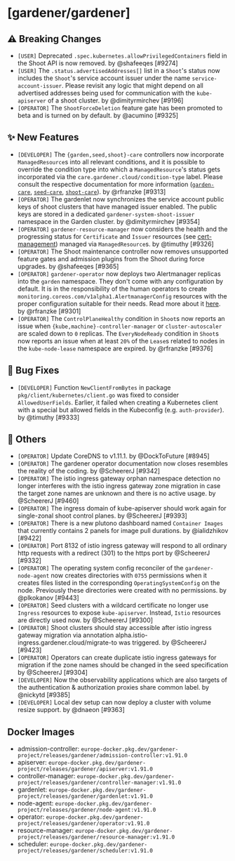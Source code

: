 # [gardener/gardener]

## ⚠️ Breaking Changes

- `[USER]` Deprecated `.spec.kubernetes.allowPrivilegedContainers` field in the Shoot API is now removed. by @shafeeqes [#9274]
- `[USER]` The `.status.advertisedAddresses[]` list in a `Shoot`'s status now includes the `Shoot`'s service account issuer under the name `service-account-issuer`. Please revisit any logic that might depend on all advertised addresses being used for communication with the `kube-apiserver` of a shoot cluster. by @dimityrmirchev [#9196]
- `[OPERATOR]` The `ShootForceDeletion` feature gate has been promoted to beta and is turned on by default.  by @acumino [#9325]
## ✨ New Features

- `[DEVELOPER]` The `{garden,seed,shoot}-care` controllers now incorporate `ManagedResource`s into all relevant conditions, and it is possible to override the condition type into which a `ManagedResource`'s status gets incorporated via the `care.gardener.cloud/condition-type` label. Please consult the respective documentation for more information ([`garden-care`](https://github.com/gardener/gardener/blob/master/docs/concepts/operator.md#care-reconciler), [`seed-care`](https://github.com/gardener/gardener/blob/master/docs/concepts/gardenlet.md#care-reconciler-1), [`shoot-care`](https://github.com/gardener/gardener/blob/master/docs/concepts/gardenlet.md#care-reconciler-2)). by @rfranzke [#9313]
- `[OPERATOR]` The gardenlet now synchronizes the service account public keys of shoot clusters that have managed issuer enabled. The public keys are stored in a dedicated `gardener-system-shoot-issuer` namespace in the Garden cluster. by @dimityrmirchev [#9354]
- `[OPERATOR]` `gardener-resource-manager` now considers the health and the progressing status for `Certificate` and `Issuer` resources (see [cert-management](https://github.com/gardener/cert-management/)) managed via `ManagedResource`s. by @timuthy [#9326]
- `[OPERATOR]` The Shoot maintenance controller now removes unsupported feature gates and admission plugins from the Shoot during force upgrades. by @shafeeqes [#9365]
- `[OPERATOR]` `gardener-operator` now deploys two Alertmanager replicas into the `garden` namespace. They don't come with any configuration by default. It is in the responsibility of the human operators to create `monitoring.coreos.com/v1alpha1.AlertmanagerConfig` resources with the proper configuration suitable for their needs. Read more about it [here](https://github.com/gardener/gardener/blob/master/docs/concepts/operator.md#observability). by @rfranzke [#9301]
- `[OPERATOR]` The `ControlPlaneHealthy` condition in `Shoot`s now reports an issue when `{kube,machine}-controller-manager` or `cluster-autoscaler` are scaled down to `0` replicas. The `EveryNodeReady` condition in `Shoot`s now reports an issue when at least `20%` of the `Lease`s related to nodes in the `kube-node-lease` namespace are expired. by @rfranzke [#9376]
## 🐛 Bug Fixes

- `[DEVELOPER]` Function `NewClientFromBytes` in package `pkg/client/kubernetes/client.go` was fixed to consider `AllowedUserFields`. Earlier, it failed when creating a Kubernetes client with a special but allowed fields in the Kubeconfig (e.g. `auth-provider`). by @timuthy [#9333]
## 🏃 Others

- `[OPERATOR]` Update CoreDNS to v1.11.1. by @DockToFuture [#8945]
- `[OPERATOR]` The gardener operator documentation now closes resembles the reality of the coding. by @ScheererJ [#9342]
- `[OPERATOR]` The istio ingress gateway orphan namespace detection no longer interferes with the istio ingress gateway zone migration in case the target zone names are unknown and there is no active usage. by @ScheererJ [#9460]
- `[OPERATOR]` The ingress domain of kube-apiserver should work again for single-zonal shoot control planes. by @ScheererJ [#9393]
- `[OPERATOR]` There is a new plutono dashboard named `Container Images` that currently contains 2 panels for image pull durations. by @ialidzhikov [#9422]
- `[OPERATOR]` Port 8132 of istio ingress gateway will respond to all ordinary http requests with a redirect (301) to the https port by @ScheererJ [#9332]
- `[OPERATOR]` The operating system config reconciler of the `gardener-node-agent` now creates directories with `0755` permissions when it creates files listed in the corresponding `OperatingSystemConfig` on the node. Previously these directories were created with no permissions. by @plkokanov [#9443]
- `[OPERATOR]` Seed clusters with a wildcard certificate no longer use `Ingress` resources to expose `kube-apiserver`. Instead, `Istio` resources are directly used now. by @ScheererJ [#9300]
- `[OPERATOR]` Shoot clusters should stay accessible after istio ingress gateway migration via annotation alpha.istio-ingress.gardener.cloud/migrate-to was triggered. by @ScheererJ [#9423]
- `[OPERATOR]` Operators can create duplicate istio ingress gateways for migration if the zone names should be changed in the seed specification by @ScheererJ [#9304]
- `[DEVELOPER]` Now the observability applications which are also targets of the authentication & authorization proxies share common label.  by @nickytd [#9385]
- `[DEVELOPER]` Local dev setup can now deploy a cluster with volume resize support. by @dnaeon [#9363]

## Docker Images
- admission-controller: `europe-docker.pkg.dev/gardener-project/releases/gardener/admission-controller:v1.91.0`
- apiserver: `europe-docker.pkg.dev/gardener-project/releases/gardener/apiserver:v1.91.0`
- controller-manager: `europe-docker.pkg.dev/gardener-project/releases/gardener/controller-manager:v1.91.0`
- gardenlet: `europe-docker.pkg.dev/gardener-project/releases/gardener/gardenlet:v1.91.0`
- node-agent: `europe-docker.pkg.dev/gardener-project/releases/gardener/node-agent:v1.91.0`
- operator: `europe-docker.pkg.dev/gardener-project/releases/gardener/operator:v1.91.0`
- resource-manager: `europe-docker.pkg.dev/gardener-project/releases/gardener/resource-manager:v1.91.0`
- scheduler: `europe-docker.pkg.dev/gardener-project/releases/gardener/scheduler:v1.91.0`
